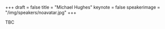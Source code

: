 +++
draft = false
title = "Michael Hughes"
keynote = false
speakerimage = "/img/speakers/noavatar.jpg"
+++

TBC